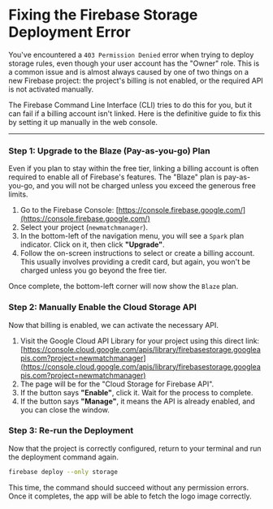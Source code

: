 # Fixing the Firebase Storage Deployment Error

You've encountered a `403 Permission Denied` error when trying to deploy storage rules, even though your user account has the "Owner" role. This is a common issue and is almost always caused by one of two things on a new Firebase project: the project's billing is not enabled, or the required API is not activated manually.

The Firebase Command Line Interface (CLI) tries to do this for you, but it can fail if a billing account isn't linked. Here is the definitive guide to fix this by setting it up manually in the web console.

---

### Step 1: Upgrade to the Blaze (Pay-as-you-go) Plan

Even if you plan to stay within the free tier, linking a billing account is often required to enable all of Firebase's features. The "Blaze" plan is pay-as-you-go, and you will not be charged unless you exceed the generous free limits.

1.  Go to the Firebase Console: [https://console.firebase.google.com/](https://console.firebase.google.com/)
2.  Select your project (`newmatchmanager`).
3.  In the bottom-left of the navigation menu, you will see a `Spark` plan indicator. Click on it, then click **"Upgrade"**.
4.  Follow the on-screen instructions to select or create a billing account. This usually involves providing a credit card, but again, you won't be charged unless you go beyond the free tier.

Once complete, the bottom-left corner will now show the `Blaze` plan.

### Step 2: Manually Enable the Cloud Storage API

Now that billing is enabled, we can activate the necessary API.

1.  Visit the Google Cloud API Library for your project using this direct link:
    [https://console.cloud.google.com/apis/library/firebasestorage.googleapis.com?project=newmatchmanager](https://console.cloud.google.com/apis/library/firebasestorage.googleapis.com?project=newmatchmanager)
2.  The page will be for the "Cloud Storage for Firebase API".
3.  If the button says **"Enable"**, click it. Wait for the process to complete.
4.  If the button says **"Manage"**, it means the API is already enabled, and you can close the window.

### Step 3: Re-run the Deployment

Now that the project is correctly configured, return to your terminal and run the deployment command again.

```bash
firebase deploy --only storage
```

This time, the command should succeed without any permission errors. Once it completes, the app will be able to fetch the logo image correctly.
